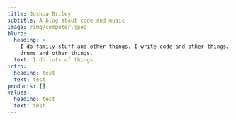 ```yaml
---
title: Joshua Briley
subtitle: A blog about code and music
image: /img/computer.jpeg
blurb:
  heading: >-
    I do family stuff and other things. I write code and other things. I play
    drums and other things.
  text: I do lots of things.
intro:
  heading: test
  text: test
products: []
values:
  heading: test
  text: test
---
```


